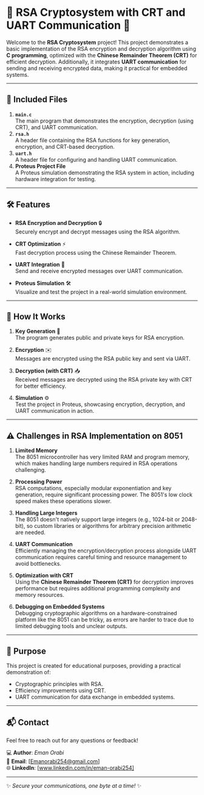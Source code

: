 # 🔐 RSA Cryptosystem with CRT and UART Communication 🚀

Welcome to the **RSA Cryptosystem** project! This project demonstrates a basic implementation of the RSA encryption and decryption algorithm using **C programming**, optimized with the **Chinese Remainder Theorem (CRT)** for efficient decryption. Additionally, it integrates **UART communication** for sending and receiving encrypted data, making it practical for embedded systems.

---

## 📂 Included Files

1. **`main.c`**  
   The main program that demonstrates the encryption, decryption (using CRT), and UART communication.  
2. **`rsa.h`**  
   A header file containing the RSA functions for key generation, encryption, and CRT-based decryption.  
3. **`uart.h`**  
   A header file for configuring and handling UART communication.  
4. **Proteus Project File**  
   A Proteus simulation demonstrating the RSA system in action, including hardware integration for testing.  

---

## 🛠️ Features

- **RSA Encryption and Decryption** 🔒  
  Securely encrypt and decrypt messages using the RSA algorithm.  

- **CRT Optimization** ⚡  
  Fast decryption process using the Chinese Remainder Theorem.  

- **UART Integration** 📡  
  Send and receive encrypted messages over UART communication.  

- **Proteus Simulation** 🛠️  
  Visualize and test the project in a real-world simulation environment.  

---

## 🌟 How It Works

1. **Key Generation** 🔑  
   The program generates public and private keys for RSA encryption.  

2. **Encryption** ✉️  
   Messages are encrypted using the RSA public key and sent via UART.  

3. **Decryption (with CRT)** 📥  
   Received messages are decrypted using the RSA private key with CRT for better efficiency.  

4. **Simulation** ⚙️  
   Test the project in Proteus, showcasing encryption, decryption, and UART communication in action.  

---

## ⚠️ Challenges in RSA Implementation on 8051

1. **Limited Memory**  
   The 8051 microcontroller has very limited RAM and program memory, which makes handling large numbers required in RSA operations challenging.

2. **Processing Power**  
   RSA computations, especially modular exponentiation and key generation, require significant processing power. The 8051's low clock speed makes these operations slower.

3. **Handling Large Integers**  
   The 8051 doesn't natively support large integers (e.g., 1024-bit or 2048-bit), so custom libraries or algorithms for arbitrary precision arithmetic are needed.

4. **UART Communication**  
   Efficiently managing the encryption/decryption process alongside UART communication requires careful timing and resource management to avoid bottlenecks.

5. **Optimization with CRT**  
   Using the **Chinese Remainder Theorem (CRT)** for decryption improves performance but requires additional programming complexity and memory resources.

6. **Debugging on Embedded Systems**  
   Debugging cryptographic algorithms on a hardware-constrained platform like the 8051 can be tricky, as errors are harder to trace due to limited debugging tools and unclear outputs.

---

## 🎯 Purpose

This project is created for educational purposes, providing a practical demonstration of:  
- Cryptographic principles with RSA.  
- Efficiency improvements using CRT.  
- UART communication for data exchange in embedded systems.  

---

## 📬 Contact  

Feel free to reach out for any questions or feedback!  

💻 **Author**: *Eman Orabi*  
📧 **Email**:  [Emanorabi254@gmail.com]  
🌐 **LinkedIn**:  [www.linkedin.com/in/eman-orabi254]  

---

✨ *Secure your communications, one byte at a time!* ✨

